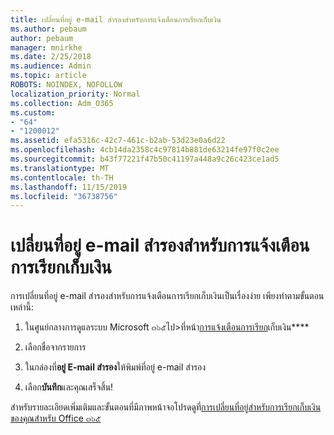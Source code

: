 ```yaml
---
title: เปลี่ยนที่อยู่ e-mail สำรองสำหรับการแจ้งเตือนการเรียกเก็บเงิน
ms.author: pebaum
author: pebaum
manager: mnirkhe
ms.date: 2/25/2018
ms.audience: Admin
ms.topic: article
ROBOTS: NOINDEX, NOFOLLOW
localization_priority: Normal
ms.collection: Adm_O365
ms.custom:
- "64"
- "1200012"
ms.assetid: efa5316c-42c7-461c-b2ab-53d23e0a6d22
ms.openlocfilehash: 4cb14da2358c4c97814b881de63214fe97f0c2ee
ms.sourcegitcommit: b43f77221f47b50c41197a448a9c26c423ce1ad5
ms.translationtype: MT
ms.contentlocale: th-TH
ms.lasthandoff: 11/15/2019
ms.locfileid: "36738756"
---
```

# <a name="change-the-alternate-email-address-for-billing-notification"></a>เปลี่ยนที่อยู่ e-mail สำรองสำหรับการแจ้งเตือนการเรียกเก็บเงิน

การเปลี่ยนที่อยู่ e-mail สำรองสำหรับการแจ้งเตือนการเรียกเก็บเงินเป็นเรื่องง่าย เพียงทำตามขั้นตอนเหล่านี้:
  
1. ในศูนย์กลางการดูแลระบบ Microsoft ๓๖๕ไป\>ที่หน้า[การแจ้งเตือนการเรียก](https://go.microsoft.com/fwlink/p/?linkid=853212)เก็บเงิน****  

2. เลือกชื่อจากรายการ

3. ในกล่องที่**อยู่ E-mail สำรอง**ให้พิมพ์ที่อยู่ e-mail สำรอง

4. เลือก**บันทึก**และคุณเสร็จสิ้น!

สำหรับรายละเอียดเพิ่มเติมและขั้นตอนที่มีภาพหน้าจอโปรดดูที่[การเปลี่ยนที่อยู่สำหรับการเรียกเก็บเงินของคุณสำหรับ Office ๓๖๕](https://docs.microsoft.com/office365/admin/subscriptions-and-billing/change-your-billing-addresses)
  